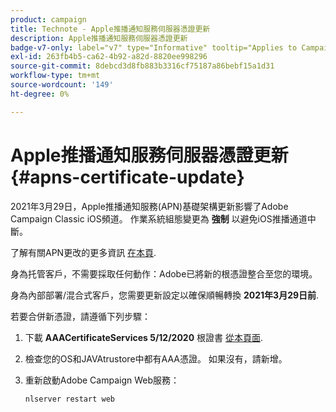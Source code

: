 ```yaml
---
product: campaign
title: Technote - Apple推播通知服務伺服器憑證更新
description: Apple推播通知服務伺服器憑證更新
badge-v7-only: label="v7" type="Informative" tooltip="Applies to Campaign Classic v7 only"
exl-id: 263fb4b5-ca62-4b92-a82d-8820ee998296
source-git-commit: 8debcd3d8fb883b3316cf75187a86bebf15a1d31
workflow-type: tm+mt
source-wordcount: '149'
ht-degree: 0%

---
```


# Apple推播通知服務伺服器憑證更新 {#apns-certificate-update}



2021年3月29日，Apple推播通知服務(APN)基礎架構更新影響了Adobe Campaign Classic iOS頻道。 作業系統組態變更為 **強制** 以避免iOS推播通道中斷。

了解有關APN更改的更多資訊 [在本頁](https://developer.apple.com/news/?id=7gx0a2lp).

身為托管客戶，不需要採取任何動作：Adobe已將新的根憑證整合至您的環境。

身為內部部署/混合式客戶，您需要更新設定以確保順暢轉換 **2021年3月29日前**.

若要合併新憑證，請遵循下列步驟：

1. 下載 **AAACertificateServices 5/12/2020** 根證書 [從本頁面](https://support.sectigo.com/Com_KnowledgeDetailPage?Id=kA03l00000117cL).

1. 檢查您的OS和JAVAtrustore中都有AAA憑證。 如果沒有，請新增。

1. 重新啟動Adobe Campaign Web服務：

   ```
   nlserver restart web
   ```
